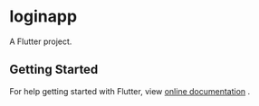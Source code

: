 # loginapp

A Flutter project.

## Getting Started

For help getting started with Flutter, view
[online documentation](https://flutter.dev/docs) .

